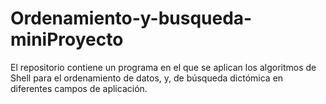 # Ordenamiento-y-busqueda-miniProyecto
El repositorio contiene un programa en el que se aplican los algoritmos de Shell para el ordenamiento de datos, y, de búsqueda dictómica en diferentes campos de aplicación.
